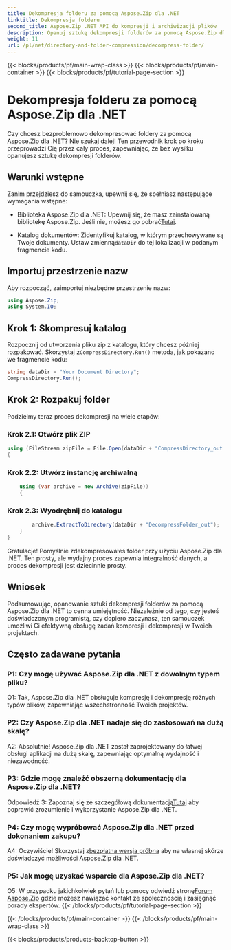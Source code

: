 ```yaml
---
title: Dekompresja folderu za pomocą Aspose.Zip dla .NET
linktitle: Dekompresja folderu
second_title: Aspose.Zip .NET API do kompresji i archiwizacji plików
description: Opanuj sztukę dekompresji folderów za pomocą Aspose.Zip dla .NET. Bez wysiłku obsługuj zadania kompresji w swoich projektach.
weight: 11
url: /pl/net/directory-and-folder-compression/decompress-folder/
---
```


{{< blocks/products/pf/main-wrap-class >}}
{{< blocks/products/pf/main-container >}}
{{< blocks/products/pf/tutorial-page-section >}}

# Dekompresja folderu za pomocą Aspose.Zip dla .NET

Czy chcesz bezproblemowo dekompresować foldery za pomocą Aspose.Zip dla .NET? Nie szukaj dalej! Ten przewodnik krok po kroku przeprowadzi Cię przez cały proces, zapewniając, że bez wysiłku opanujesz sztukę dekompresji folderów.

## Warunki wstępne

Zanim przejdziesz do samouczka, upewnij się, że spełniasz następujące wymagania wstępne:

-  Biblioteka Aspose.Zip dla .NET: Upewnij się, że masz zainstalowaną bibliotekę Aspose.Zip. Jeśli nie, możesz go pobrać[Tutaj](https://releases.aspose.com/zip/net/).

-  Katalog dokumentów: Zidentyfikuj katalog, w którym przechowywane są Twoje dokumenty. Ustaw zmienną`dataDir` do tej lokalizacji w podanym fragmencie kodu.

## Importuj przestrzenie nazw

Aby rozpocząć, zaimportuj niezbędne przestrzenie nazw:

```csharp
using Aspose.Zip;
using System.IO;
```

## Krok 1: Skompresuj katalog

 Rozpocznij od utworzenia pliku zip z katalogu, który chcesz później rozpakować. Skorzystaj z`CompressDirectory.Run()` metoda, jak pokazano we fragmencie kodu:

```csharp
string dataDir = "Your Document Directory";
CompressDirectory.Run();
```

## Krok 2: Rozpakuj folder

Podzielmy teraz proces dekompresji na wiele etapów:

### Krok 2.1: Otwórz plik ZIP

```csharp
using (FileStream zipFile = File.Open(dataDir + "CompressDirectory_out.zip", FileMode.Open))
{
```

### Krok 2.2: Utwórz instancję archiwalną

```csharp
	using (var archive = new Archive(zipFile))
	{
```

### Krok 2.3: Wyodrębnij do katalogu

```csharp
		archive.ExtractToDirectory(dataDir + "DecompressFolder_out");
	}
}
```

Gratulacje! Pomyślnie zdekompresowałeś folder przy użyciu Aspose.Zip dla .NET. Ten prosty, ale wydajny proces zapewnia integralność danych, a proces dekompresji jest dziecinnie prosty.

## Wniosek

Podsumowując, opanowanie sztuki dekompresji folderów za pomocą Aspose.Zip dla .NET to cenna umiejętność. Niezależnie od tego, czy jesteś doświadczonym programistą, czy dopiero zaczynasz, ten samouczek umożliwi Ci efektywną obsługę zadań kompresji i dekompresji w Twoich projektach.

## Często zadawane pytania

### P1: Czy mogę używać Aspose.Zip dla .NET z dowolnym typem pliku?

O1: Tak, Aspose.Zip dla .NET obsługuje kompresję i dekompresję różnych typów plików, zapewniając wszechstronność Twoich projektów.

### P2: Czy Aspose.Zip dla .NET nadaje się do zastosowań na dużą skalę?

A2: Absolutnie! Aspose.Zip dla .NET został zaprojektowany do łatwej obsługi aplikacji na dużą skalę, zapewniając optymalną wydajność i niezawodność.

### P3: Gdzie mogę znaleźć obszerną dokumentację dla Aspose.Zip dla .NET?

 Odpowiedź 3: Zapoznaj się ze szczegółową dokumentacją[Tutaj](https://reference.aspose.com/zip/net/) aby poprawić zrozumienie i wykorzystanie Aspose.Zip dla .NET.

### P4: Czy mogę wypróbować Aspose.Zip dla .NET przed dokonaniem zakupu?

 A4: Oczywiście! Skorzystaj z[bezpłatna wersja próbna](https://releases.aspose.com/) aby na własnej skórze doświadczyć możliwości Aspose.Zip dla .NET.

### P5: Jak mogę uzyskać wsparcie dla Aspose.Zip dla .NET?

 O5: W przypadku jakichkolwiek pytań lub pomocy odwiedź stronę[Forum Aspose.Zip](https://forum.aspose.com/c/zip/37) gdzie możesz nawiązać kontakt ze społecznością i zasięgnąć porady ekspertów.
{{< /blocks/products/pf/tutorial-page-section >}}

{{< /blocks/products/pf/main-container >}}
{{< /blocks/products/pf/main-wrap-class >}}

{{< blocks/products/products-backtop-button >}}
